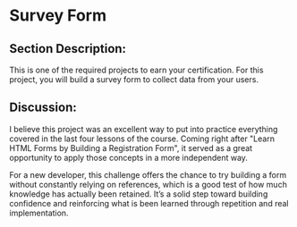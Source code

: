 # Survey Form

## Section Description:
This is one of the required projects to earn your certification.
For this project, you will build a survey form to collect data from your users.

## Discussion:
I believe this project was an excellent way to put into practice everything covered in the last four lessons of the course. Coming right after "Learn HTML Forms by Building a Registration Form", it served as a great opportunity to apply those concepts in a more independent way.

For a new developer, this challenge offers the chance to try building a form without constantly relying on references, which is a good test of how much knowledge has actually been retained. It’s a solid step toward building confidence and reinforcing what is been learned through repetition and real implementation.